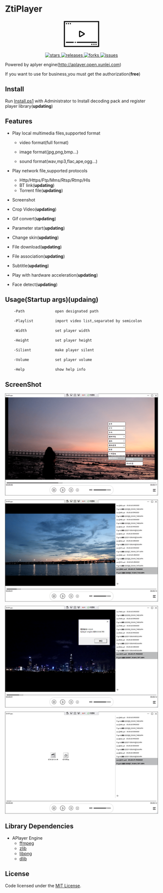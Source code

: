 # ZtiPlayer

<p align="center">
<a href="https://github.com/zhaotianff/ZtiPlayer" target="_blank">
<img align="center" alt="ZtiPlayer" src="Icon/logo.png" />
</a>
</p>
<p align="center">
<a href="https://github.com/zhaotianff/ZtiPlayer/stargazers" target="_blank">
 <img alt="stars" src="https://img.shields.io/github/stars/zhaotianff/ZtiPlayer.svg" />
</a>
<a href="https://github.com/zhaotianff/ZtiPlayer/releases" target="_blank">
 <img alt="releases" src="https://img.shields.io/github/downloads/zhaotianff/ZtiPlayer/total.svg" />
</a>
<a href="https://github.com/zhaotianff/ZtiPlayer/network/members" target="_blank">
 <img alt="forks" src="https://img.shields.io/github/forks/zhaotianff/ZtiPlayer.svg" />
</a>
<a href="https://github.com/zhaotianff/ZtiPlayer/issues" target="_blank">
 <img alt="issues" src="https://img.shields.io/github/issues/zhaotianff/ZtiPlayer.svg" />
</a>
</p>

Powered by aplyer engine(http://aplayer.open.xunlei.com)

If you want to use for business,you must get the authorization(**free**)

## Install
Run [Install.ps1](Install.ps1) with Administrator to Install decoding pack and register player library(**updating**)

## Features
* Play local multimedia files,supported format 

  * video format(full format)
  
  * image format(jpg,png,bmp...)
  
  * sound format(wav,mp3,flac,ape,ogg...)
* Play network file,supported protocols
  * Http/Https/Ftp/Mms/Rtsp/Rtmp/Hls
  * BT link(**updating**)
  * Torrent file(**updating**)
* Screenshot
* Crop Video(**updating**)
* Gif convert(**updating**)
* Parameter start(**updating**)
* Change skin(**updating**)
* File download(**updating**)
* File association(**updating**)
* Subtitle(**updating**)
* Play with hardware acceleration(**updating**)
* Face detect(**updating**)
## Usage(Startup args)(updaing)
        -Path              open designated path
        
        -Playlist          import video list,separated by semicolon 
        
        -Width             set player width
        
        -Height            set player height
        
        -Silient           make player silent
        
        -Volume            set player volume
        
        -Help              show help info

## ScreenShot
<p align="center">
        <img src="https://github.com/zhaotianff/ZtiPlayer/blob/master/ScreenShots/1.png" align="center" alt="start up"/>
</p>
<p align="center">
        <img src="https://github.com/zhaotianff/ZtiPlayer/blob/master/ScreenShots/2.png" align="center" alt="start up"/>
</p>
<p align="center">
        <img src="https://github.com/zhaotianff/ZtiPlayer/blob/master/ScreenShots/3.png" align="center" alt="start up"/>
</p>
<p align="center">
        <img src="https://github.com/zhaotianff/ZtiPlayer/blob/master/ScreenShots/4.png" align="center" alt="start up"/>
</p>

## Library Dependencies
* APlayer Engine
  * [ffmpeg](http://ffmpeg.org/)
  * [zlib](http://www.zlib.net/)
  * [libpng](http://www.libpng.org/)
  * [dlib](http://dlib.net/)

## License

Code licensed under the [MIT License](LICENSE).
